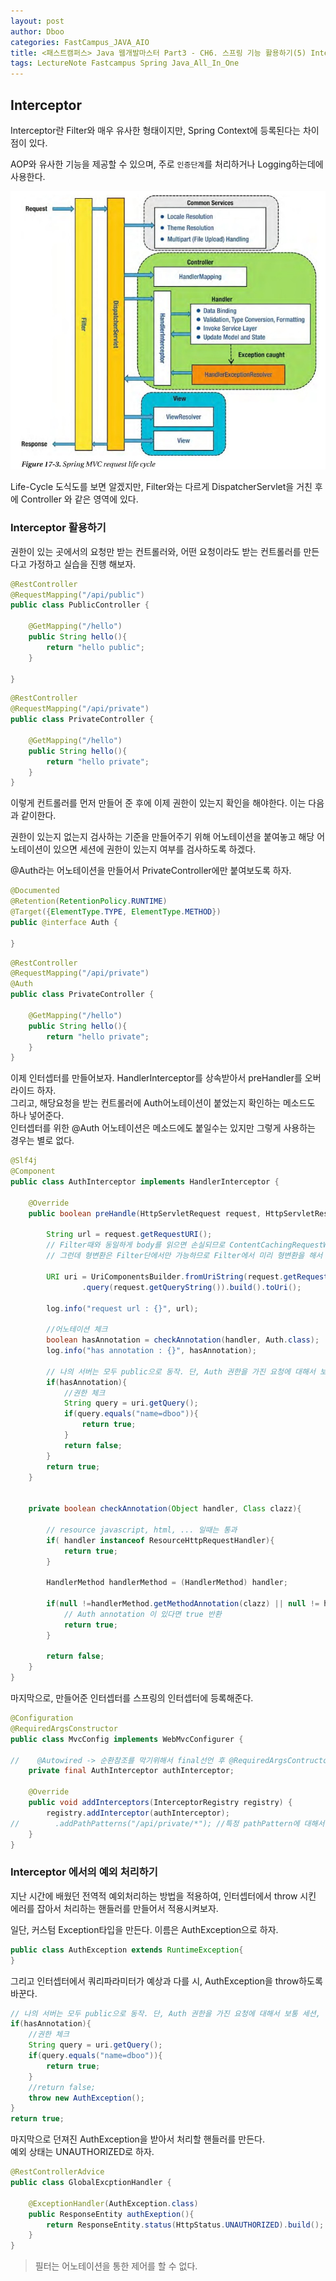 ```yaml
---
layout: post
author: Dboo
categories: FastCampus_JAVA_AIO
title: <패스트캠퍼스> Java 웹개발마스터 Part3 - CH6. 스프링 기능 활용하기(5) Interceptor
tags: LectureNote Fastcampus Spring Java_All_In_One
---
```



## Interceptor

Interceptor란 Filter와 매우 유사한 형태이지만, Spring Context에 등록된다는 차이점이 있다.

AOP와 유사한 기능을 제공할 수 있으며, 주로 `인증단계`를 처리하거나 Logging하는데에 사용한다.

![](/assets/img/LectureNote/FastCampus/Java_All_In_One/springmvc_request_lifecycle.jpg)

Life-Cycle 도식도를 보면 알겠지만, Filter와는 다르게 DispatcherServlet을 거친 후에 Controller
와 같은 영역에 있다.

### Interceptor 활용하기

권한이 있는 곳에서의 요청만 받는 컨트롤러와, 어떤 요청이라도 받는 컨트롤러를 만든다고 가정하고 실습을 진행
해보자.

~~~java
@RestController
@RequestMapping("/api/public")
public class PublicController {

    @GetMapping("/hello")
    public String hello(){
        return "hello public";
    }

}
~~~

~~~java
@RestController
@RequestMapping("/api/private")
public class PrivateController {

    @GetMapping("/hello")
    public String hello(){
        return "hello private";
    }
}
~~~

이렇게 컨트롤러를 먼저 만들어 준 후에 이제 권한이 있는지 확인을 해야한다. 이는 다음과 같이한다.

권한이 있는지 없는지 검사하는 기준을 만들어주기 위해 어노테이션을 붙여놓고 해당 어노테이션이 있으면
세션에 권한이 있는지 여부를 검사하도록 하겠다.

@Auth라는 어노테이션을 만들어서 PrivateController에만 붙여보도록 하자.

~~~java
@Documented
@Retention(RetentionPolicy.RUNTIME)
@Target({ElementType.TYPE, ElementType.METHOD})
public @interface Auth {

}
~~~

~~~java
@RestController
@RequestMapping("/api/private")
@Auth
public class PrivateController {

    @GetMapping("/hello")
    public String hello(){
        return "hello private";
    }
}
~~~

이제 인터셉터를 만들어보자. HandlerInterceptor를 상속받아서 preHandler를 오버라이드 하자.  
그리고, 해당요청을 받는 컨트롤러에 Auth어노테이션이 붙었는지 확인하는 메소드도 하나 넣어준다.  
인터셉터를 위한 @Auth 어노테이션은 메소드에도 붙일수는 있지만 그렇게 사용하는 경우는 별로 없다.

~~~java
@Slf4j
@Component
public class AuthInterceptor implements HandlerInterceptor {

    @Override
    public boolean preHandle(HttpServletRequest request, HttpServletResponse response, Object handler) throws Exception {

        String url = request.getRequestURI();
        // Filter때와 동일하게 body를 읽으면 손실되므로 ContentCachingRequestWrapper를 사용하여 읽어야한다.
        // 그런데 형변환은 Filter단에서만 가능하므로 Filter에서 미리 형변환을 해서 넘겨주어야만 가능하다.

        URI uri = UriComponentsBuilder.fromUriString(request.getRequestURI())
                .query(request.getQueryString()).build().toUri();

        log.info("request url : {}", url);

        //어노테이션 체크
        boolean hasAnnotation = checkAnnotation(handler, Auth.class);
        log.info("has annotation : {}", hasAnnotation);

        // 나의 서버는 모두 public으로 동작. 단, Auth 권한을 가진 요청에 대해서 보통 세션, 쿠키, 등을 검사
        if(hasAnnotation){
            //권한 체크
            String query = uri.getQuery();
            if(query.equals("name=dboo")){
                return true;
            }
            return false;
        }
        return true;
    }


    private boolean checkAnnotation(Object handler, Class clazz){

        // resource javascript, html, ... 일때는 통과
        if( handler instanceof ResourceHttpRequestHandler){
            return true;
        }

        HandlerMethod handlerMethod = (HandlerMethod) handler;

        if(null !=handlerMethod.getMethodAnnotation(clazz) || null != handlerMethod.getBeanType().getAnnotation(clazz)){
            // Auth annotation 이 있다면 true 반환
            return true;
        }

        return false;
    }
}
~~~

마지막으로, 만들어준 인터셉터를 스프링의 인터셉터에 등록해준다.

~~~java
@Configuration
@RequiredArgsConstructor
public class MvcConfig implements WebMvcConfigurer {

//    @Autowired -> 순환참조를 막기위해서 final선언 후 @RequiredArgsContructor를 많이 쓰는 추세이다.
    private final AuthInterceptor authInterceptor;

    @Override
    public void addInterceptors(InterceptorRegistry registry) {
        registry.addInterceptor(authInterceptor);
//        .addPathPatterns("/api/private/*"); //특정 pathPattern에 대해서만 인터셉트 하도록 할 수 있다.
    }
}
~~~

### Interceptor 에서의 예외 처리하기

지난 시간에 배웠던 전역적 예외처리하는 방법을 적용하여, 인터셉터에서 throw 시킨 에러를 잡아서 처리하는
핸들러를 만들어서 적용시켜보자.

일단, 커스텀 Exception타입을 만든다. 이름은 AuthException으로 하자.

~~~java
public class AuthException extends RuntimeException{
}
~~~

그리고 인터셉터에서 쿼리파라미터가 예상과 다를 시, AuthException을 throw하도록 바꾼다.

~~~java
// 나의 서버는 모두 public으로 동작. 단, Auth 권한을 가진 요청에 대해서 보통 세션, 쿠키, 등을 검사
if(hasAnnotation){
    //권한 체크
    String query = uri.getQuery();
    if(query.equals("name=dboo")){
        return true;
    }
    //return false;
    throw new AuthException();
}
return true;
~~~

마지막으로 던져진 AuthException을 받아서 처리할 핸들러를 만든다.  
예외 상태는 UNAUTHORIZED로 하자.

~~~java
@RestControllerAdvice
public class GlobalExcptionHandler {

    @ExceptionHandler(AuthException.class)
    public ResponseEntity authExeption(){
        return ResponseEntity.status(HttpStatus.UNAUTHORIZED).build();
    }
}
~~~

> 필터는 어노테이션을 통한 제어를 할 수 없다.
